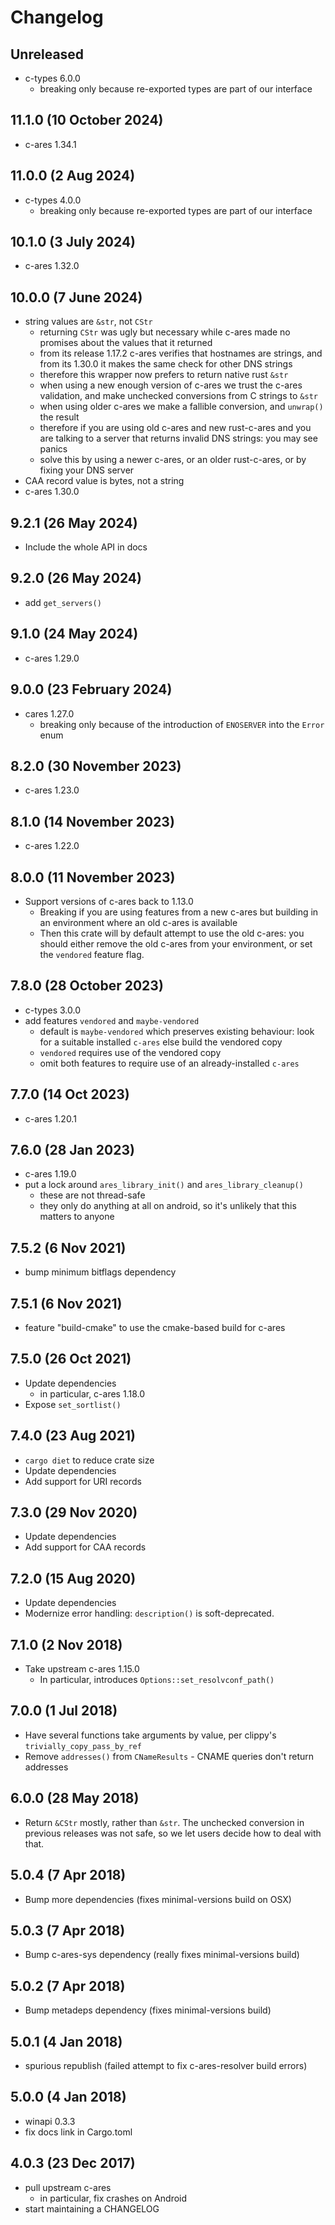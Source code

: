 # Changelog

## Unreleased

- c-types 6.0.0
  - breaking only because re-exported types are part of our interface

## 11.1.0 (10 October 2024)

- c-ares 1.34.1

## 11.0.0 (2 Aug 2024)

- c-types 4.0.0
  - breaking only because re-exported types are part of our interface

## 10.1.0 (3 July 2024)

- c-ares 1.32.0

## 10.0.0 (7 June 2024)

- string values are `&str`, not `CStr`
  - returning `CStr` was ugly but necessary while c-ares made no promises about
    the values that it returned
  - from its release 1.17.2 c-ares verifies that hostnames are strings, and from
    its 1.30.0 it makes the same check for other DNS strings
  - therefore this wrapper now prefers to return native rust `&str`
  - when using a new enough version of c-ares we trust the c-ares validation,
    and make unchecked conversions from C strings to `&str`
  - when using older c-ares we make a fallible conversion, and `unwrap()` the
    result
  - therefore if you are using old c-ares and new rust-c-ares and you are
    talking to a server that returns invalid DNS strings: you may see panics
  - solve this by using a newer c-ares, or an older rust-c-ares, or by fixing
    your DNS server
- CAA record value is bytes, not a string
- c-ares 1.30.0

## 9.2.1 (26 May 2024)

- Include the whole API in docs

## 9.2.0 (26 May 2024)

- add `get_servers()`

## 9.1.0 (24 May 2024)

- c-ares 1.29.0

## 9.0.0 (23 February 2024)

- cares 1.27.0
  - breaking only because of the introduction of `ENOSERVER` into the
    `Error` enum

## 8.2.0 (30 November 2023)

- c-ares 1.23.0

## 8.1.0 (14 November 2023)

- c-ares 1.22.0

## 8.0.0 (11 November 2023)

- Support versions of c-ares back to 1.13.0
  - Breaking if you are using features from a new c-ares but building in an
    environment where an old c-ares is available
  - Then this crate will by default attempt to use the old c-ares: you should
    either remove the old c-ares from your environment, or set the `vendored`
    feature flag.

## 7.8.0 (28 October 2023)

- c-types 3.0.0
- add features `vendored` and `maybe-vendored`
  - default is `maybe-vendored` which preserves existing behaviour: look for
    a suitable installed `c-ares` else build the vendored copy
  - `vendored` requires use of the vendored copy
  - omit both features to require use of an already-installed `c-ares`

## 7.7.0 (14 Oct 2023)

- c-ares 1.20.1

## 7.6.0 (28 Jan 2023)

- c-ares 1.19.0
- put a lock around `ares_library_init()` and `ares_library_cleanup()`
  - these are not thread-safe
  - they only do anything at all on android, so it's unlikely that this matters
    to anyone

## 7.5.2 (6 Nov 2021)

- bump minimum bitflags dependency

## 7.5.1 (6 Nov 2021)

- feature "build-cmake" to use the cmake-based build for c-ares

## 7.5.0 (26 Oct 2021)

- Update dependencies
  - in particular, c-ares 1.18.0
- Expose `set_sortlist()`

## 7.4.0 (23 Aug 2021)

- `cargo diet` to reduce crate size
- Update dependencies
- Add support for URI records

## 7.3.0 (29 Nov 2020)

- Update dependencies
- Add support for CAA records

## 7.2.0 (15 Aug 2020)

- Update dependencies
- Modernize error handling: `description()` is soft-deprecated.

## 7.1.0 (2 Nov 2018)

- Take upstream c-ares 1.15.0
  - In particular, introduces `Options::set_resolvconf_path()`

## 7.0.0 (1 Jul 2018)

- Have several functions take arguments by value, per clippy's
  `trivially_copy_pass_by_ref`
- Remove `addresses()` from `CNameResults` - CNAME queries don't return
  addresses

## 6.0.0 (28 May 2018)

- Return `&CStr` mostly, rather than `&str`. The unchecked conversion in
  previous releases was not safe, so we let users decide how to deal with that.

## 5.0.4 (7 Apr 2018)

- Bump more dependencies (fixes minimal-versions build on OSX)

## 5.0.3 (7 Apr 2018)

- Bump c-ares-sys dependency (really fixes minimal-versions build)

## 5.0.2 (7 Apr 2018)

- Bump metadeps dependency (fixes minimal-versions build)

## 5.0.1 (4 Jan 2018)

- spurious republish (failed attempt to fix c-ares-resolver build errors)

## 5.0.0 (4 Jan 2018)

- winapi 0.3.3
- fix docs link in Cargo.toml

## 4.0.3 (23 Dec 2017)

- pull upstream c-ares
  - in particular, fix crashes on Android
- start maintaining a CHANGELOG
